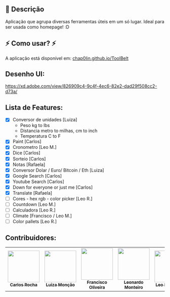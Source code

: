 ## :memo: Descrição
Aplicação que agrupa diversas ferramentas úteis em um só lugar. Ideal para ser usada como homepage! :D

## :zap: Como usar? :zap:
A aplicação está disponível em: [chap0lin.github.io/ToolBelt](https://chap0lin.github.io/ToolBelt/)

## Desenho UI:
https://xd.adobe.com/view/826909c4-9c4f-4ec6-82e2-dad29f508cc2-d73a/

## Lista de Features:
- [x] Conversor de unidades [Luiza]
    - Peso kg to lbs
    - Distancia metro to milhas, cm to inch
    - Temperatura C to F
- [x] Paint [Carlos]
- [x] Cronometro [Leo M.]
- [x] Dice [Carlos]
- [x] Sorteio [Carlos]
- [x] Notas [Rafaela]
- [x] Conversor Dolar / Euro/ Bitcoin / Eth [Luiza]
- [x] Google Search [Carlos]
- [x] Youtube Search [Carlos]
- [x] Down for everyone or just me [Carlos]
- [x] Translate [Rafaela]
- [ ] Cores - hex rgb - color picker [Leo R.]
- [ ] Countdown [Leo M.]
- [ ] Calculadora [Leo R.]
- [ ] Climate [Francisco / Leo M.]
- [ ] Color pallets [Leo R.]

## Contribuidores:
<table>
	<tr>
		<td align="center">
			<a href="https://github.com/chap0lin">
				<img src="https://avatars.githubusercontent.com/u/15856499?v=4" width="100px;" alt=""/>
				<br />
				<sub>
					<b>Carlos Rocha</b>
				</sub>
			</a>
			<br />
			<!-- <a href="#" title="Code">💻</a> -->
		</td>
		<td align="center">
			<a href="https://github.com/Luiza-cm">
				<img src="https://avatars.githubusercontent.com/u/78181472?v=4" width="100px;" alt=""/>
				<br />
				<sub>
					<b>Luiza Monção</b>
				</sub>
			</a>
			<br />
			<!-- <a href="#" title="Code">💻</a> -->
		</td>
		<td align="center">
			<a href="https://github.com/franciscomatheuspereira">
				<img src="https://avatars.githubusercontent.com/u/13754283?v=4" width="100px;" alt=""/>
				<br />
				<sub>
					<b>Francisco Oliveira</b>
				</sub>
			</a>
			<br />
			<!-- <a href="#" title="Code">💻</a> -->
		</td>
		<td align="center">
			<a href="https://github.com/leonardoleo10">
				<img src="https://avatars.githubusercontent.com/u/91640562?v=4" width="100px;" alt=""/>
				<br />
				<sub>
					<b>Leonardo Monteiro</b>
				</sub>
			</a>
			<br />
			<!-- <a href="#" title="Code">💻</a> -->
		</td>
		<td align="center">
			<a href="https://github.com/leoquiro">
				<img src="https://avatars.githubusercontent.com/u/91341492?v=4" width="100px;" alt=""/>
				<br />
				<sub>
					<b>Leo Rodrigues</b>
				</sub>
			</a>
			<br />
			<!-- <a href="#" title="Code">💻</a> -->
		</td>
		<td align="center">
			<a href="https://github.com/RSinhoroto">
				<img src="https://avatars.githubusercontent.com/u/11700537?v=4" width="100px;" alt=""/>
				<br />
				<sub>
					<b>Rafaela Sinhoroto</b>
				</sub>
			</a>
			<br />
			<!-- <a href="#" title="Code">💻</a> -->
		</td>
		<td align="center">
			<a href="https://github.com/clarafortes12">
				<img src="https://avatars.githubusercontent.com/u/56121872?v=4" width="100px;" alt=""/>
				<br />
				<sub>
					<b>Clara Fortes</b>
				</sub>
			</a>
			<br />
			<!-- <a href="#" title="Code">💻</a> -->
		</td>
	</tr>
</table>
